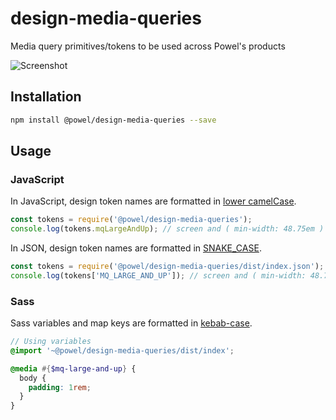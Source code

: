 # design-media-queries

Media query primitives/tokens to be used across Powel's products

![Screenshot](https://user-images.githubusercontent.com/927591/73183763-a405fe00-411b-11ea-8813-6ebf0c576e4c.png)

## Installation

```sh
npm install @powel/design-media-queries --save
```

## Usage

### JavaScript

In JavaScript, design token names are formatted in [lower camelCase](https://en.wikipedia.org/wiki/Camel_case).

```js
const tokens = require('@powel/design-media-queries');
console.log(tokens.mqLargeAndUp); // screen and ( min-width: 48.75em )
```

In JSON, design token names are formatted in [SNAKE_CASE](https://en.wikipedia.org/wiki/Snake_case).

```js
const tokens = require('@powel/design-media-queries/dist/index.json');
console.log(tokens['MQ_LARGE_AND_UP']); // screen and ( min-width: 48.75em )
```

### Sass

Sass variables and map keys are formatted in [kebab-case](https://en.wikipedia.org/wiki/Kebab_case).

```scss
// Using variables
@import '~@powel/design-media-queries/dist/index';

@media #{$mq-large-and-up} {
  body {
    padding: 1rem;
  }
}
```
